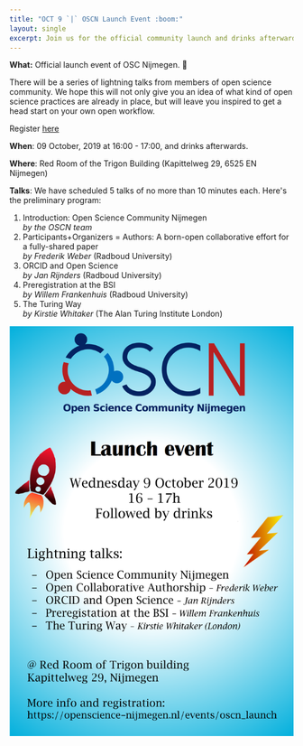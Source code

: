 ```yaml
---
title: "OCT 9 `|` OSCN Launch Event :boom:"
layout: single
excerpt: Join us for the official community launch and drinks afterwards!
---
```


**What:** Official launch event of OSC Nijmegen. 🎉

There will be a series of lightning talks from members of open science community.
We hope this will not only give you an idea of what kind of open science practices are already in place, but will leave you inspired to get a head start on your own open workflow.

Register [here](https://forms.gle/gP5cFY4vLJARj2G27)

**When**: 09 October, 2019 at 16:00 - 17:00, and drinks afterwards.

**Where**: Red Room of the Trigon Building (Kapittelweg 29, 6525 EN Nijmegen)

**Talks**: We have scheduled 5 talks of no more than 10 minutes each. Here's the preliminary program:

1. Introduction: Open Science Community Nijmegen <br> _by the OSCN team_
2. Participants+Organizers = Authors: A born-open collaborative effort for a fully-shared paper <br>
_by Frederik Weber_ (Radboud University)
3. ORCID and Open Science <br> _by Jan Rijnders_ (Radboud University)
4. Preregistration at the BSI <br> _by Willem Frankenhuis_ (Radboud University)
5. The Turing Way <br> _by Kirstie Whitaker_ (The Alan Turing Institute London)

![flyer](../../assets//images//oscn_launch_flyer.png)
